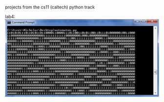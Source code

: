 projects from the cs11 (caltech) python track
    
lab4:    
<img src='pics/automatonExample.png' />
